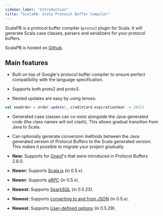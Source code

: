 ```yaml
---
sidebar_label: "Introduction"
title: "ScalaPB: Scala Protocol Buffer Compiler"
---
```


ScalaPB is a protocol buffer compiler (`protoc`) plugin for Scala. It will
generate Scala case classes, parsers and serializers for your protocol
buffers.

ScalaPB is hosted on [Github](https://github.com/scalapb/ScalaPB).

## Main features

* Built on top of Google's protocol buffer compiler to ensure perfect
  compatibility with the language specification.

* Supports both proto2 and proto3.

* Nested updates are easy by using lenses:
```scala
val newOrder = order.update(_.creditCard.expirationYear := 2015)
```

* Generated case classes can co-exist alongside the Java-generated code (the
  class names will not clash). This allows gradual transition from Java to
  Scala.

* Can optionally generate conversion methods between the Java generated
  version of Protocol Buffers to the Scala generated version. This makes
  it possible to migrate your project gradually.

* **New:** Supports for
  [Oneof](https://developers.google.com/protocol-buffers/docs/proto#oneof)'s
  that were introduced in Protocol Buffers 2.6.0.

* **Newer:** Supports [Scala.js](scala.js.md) (in 0.5.x).

* **Newer:** Supports [gRPC](http://www.grpc.io/) (in 0.5.x).

* **Newest:** Supports [SparkSQL](sparksql.md) (in 0.5.23).

* **Newest:** Supports [converting to and from JSON](json.md) (in 0.5.x).

* **Newest:** Supports [User-defined options](user_defined_options.md) (in 0.5.29).

